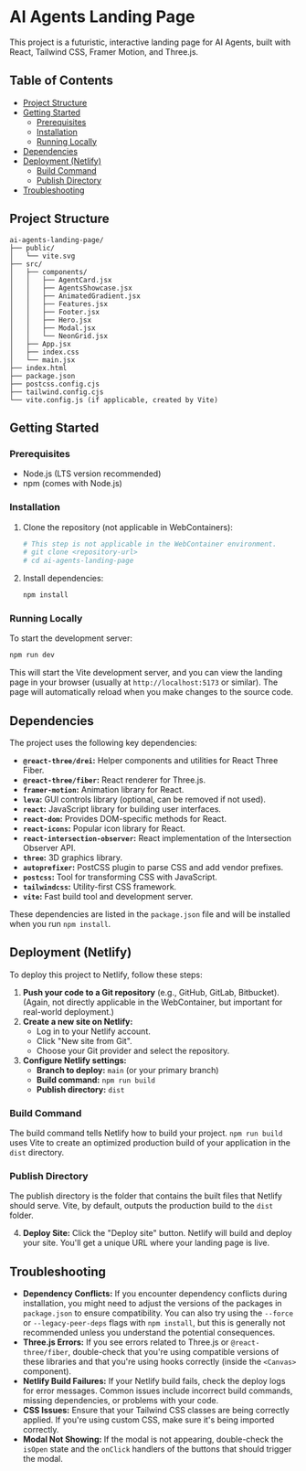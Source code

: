 # AI Agents Landing Page

This project is a futuristic, interactive landing page for AI Agents, built with React, Tailwind CSS, Framer Motion, and Three.js.

## Table of Contents

- [Project Structure](#project-structure)
- [Getting Started](#getting-started)
  - [Prerequisites](#prerequisites)
  - [Installation](#installation)
  - [Running Locally](#running-locally)
- [Dependencies](#dependencies)
- [Deployment (Netlify)](#deployment-netlify)
  - [Build Command](#build-command)
  - [Publish Directory](#publish-directory)
- [Troubleshooting](#troubleshooting)

## Project Structure

```
ai-agents-landing-page/
├── public/
│   └── vite.svg
├── src/
│   ├── components/
│   │   ├── AgentCard.jsx
│   │   ├── AgentsShowcase.jsx
│   │   ├── AnimatedGradient.jsx
│   │   ├── Features.jsx
│   │   ├── Footer.jsx
│   │   ├── Hero.jsx
│   │   ├── Modal.jsx
│   │   └── NeonGrid.jsx
│   ├── App.jsx
│   ├── index.css
│   └── main.jsx
├── index.html
├── package.json
├── postcss.config.cjs
├── tailwind.config.cjs
└── vite.config.js (if applicable, created by Vite)
```

## Getting Started

### Prerequisites

-   Node.js (LTS version recommended)
-   npm (comes with Node.js)

### Installation

1.  Clone the repository (not applicable in WebContainers):
    ```bash
    # This step is not applicable in the WebContainer environment.
    # git clone <repository-url>
    # cd ai-agents-landing-page
    ```

2.  Install dependencies:
    ```bash
    npm install
    ```

### Running Locally

To start the development server:

```bash
npm run dev
```

This will start the Vite development server, and you can view the landing page in your browser (usually at `http://localhost:5173` or similar).  The page will automatically reload when you make changes to the source code.

## Dependencies

The project uses the following key dependencies:

-   **`@react-three/drei`:**  Helper components and utilities for React Three Fiber.
-   **`@react-three/fiber`:**  React renderer for Three.js.
-   **`framer-motion`:**  Animation library for React.
-   **`leva`:**  GUI controls library (optional, can be removed if not used).
-   **`react`:**  JavaScript library for building user interfaces.
-   **`react-dom`:**  Provides DOM-specific methods for React.
-   **`react-icons`:**  Popular icon library for React.
-   **`react-intersection-observer`:**  React implementation of the Intersection Observer API.
-   **`three`:**  3D graphics library.
-   **`autoprefixer`:**  PostCSS plugin to parse CSS and add vendor prefixes.
-   **`postcss`:**  Tool for transforming CSS with JavaScript.
-   **`tailwindcss`:**  Utility-first CSS framework.
-   **`vite`:**  Fast build tool and development server.

These dependencies are listed in the `package.json` file and will be installed when you run `npm install`.

## Deployment (Netlify)

To deploy this project to Netlify, follow these steps:

1.  **Push your code to a Git repository** (e.g., GitHub, GitLab, Bitbucket).  (Again, not directly applicable in the WebContainer, but important for real-world deployment.)
2.  **Create a new site on Netlify:**
    -   Log in to your Netlify account.
    -   Click "New site from Git".
    -   Choose your Git provider and select the repository.
3.  **Configure Netlify settings:**
    -   **Branch to deploy:**  `main` (or your primary branch)
    -   **Build command:** `npm run build`
    -   **Publish directory:** `dist`

### Build Command

The build command tells Netlify how to build your project.  `npm run build` uses Vite to create an optimized production build of your application in the `dist` directory.

### Publish Directory

The publish directory is the folder that contains the built files that Netlify should serve.  Vite, by default, outputs the production build to the `dist` folder.

4.  **Deploy Site:** Click the "Deploy site" button. Netlify will build and deploy your site. You'll get a unique URL where your landing page is live.

## Troubleshooting
- **Dependency Conflicts:** If you encounter dependency conflicts during installation, you might need to adjust the versions of the packages in `package.json` to ensure compatibility.  You can also try using the `--force` or `--legacy-peer-deps` flags with `npm install`, but this is generally not recommended unless you understand the potential consequences.
- **Three.js Errors:** If you see errors related to Three.js or `@react-three/fiber`, double-check that you're using compatible versions of these libraries and that you're using hooks correctly (inside the `<Canvas>` component).
- **Netlify Build Failures:** If your Netlify build fails, check the deploy logs for error messages. Common issues include incorrect build commands, missing dependencies, or problems with your code.
- **CSS Issues:** Ensure that your Tailwind CSS classes are being correctly applied. If you're using custom CSS, make sure it's being imported correctly.
- **Modal Not Showing:** If the modal is not appearing, double-check the `isOpen` state and the `onClick` handlers of the buttons that should trigger the modal.
